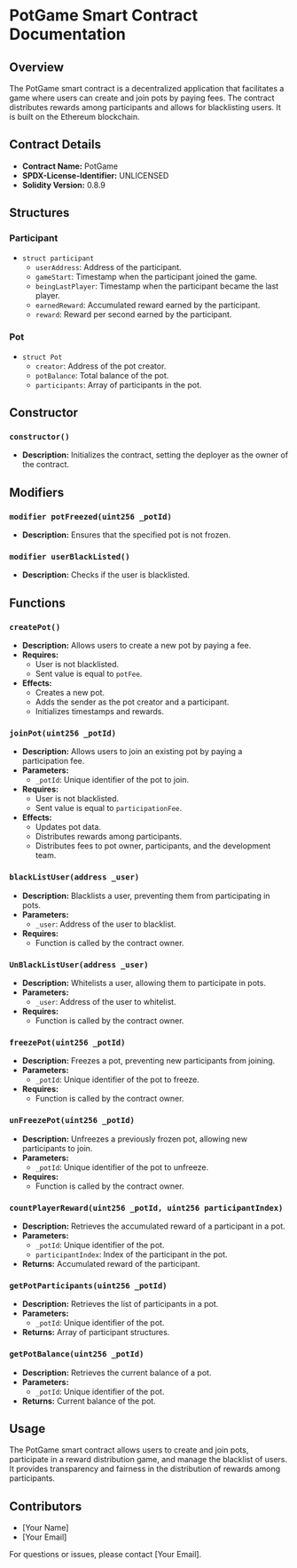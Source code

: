 # PotGame Smart Contract Documentation

## Overview

The PotGame smart contract is a decentralized application that facilitates a game where users can create and join pots by paying fees. The contract distributes rewards among participants and allows for blacklisting users. It is built on the Ethereum blockchain.

## Contract Details

- **Contract Name:** PotGame
- **SPDX-License-Identifier:** UNLICENSED
- **Solidity Version:** 0.8.9

## Structures

### Participant

- `struct participant`
  - `userAddress`: Address of the participant.
  - `gameStart`: Timestamp when the participant joined the game.
  - `beingLastPlayer`: Timestamp when the participant became the last player.
  - `earnedReward`: Accumulated reward earned by the participant.
  - `reward`: Reward per second earned by the participant.

### Pot

- `struct Pot`
  - `creator`: Address of the pot creator.
  - `potBalance`: Total balance of the pot.
  - `participants`: Array of participants in the pot.

## Constructor

### `constructor()`

- **Description:** Initializes the contract, setting the deployer as the owner of the contract.

## Modifiers

### `modifier potFreezed(uint256 _potId)`

- **Description:** Ensures that the specified pot is not frozen.

### `modifier userBlackListed()`

- **Description:** Checks if the user is blacklisted.

## Functions

### `createPot()`

- **Description:** Allows users to create a new pot by paying a fee.
- **Requires:**
  - User is not blacklisted.
  - Sent value is equal to `potFee`.
- **Effects:**
  - Creates a new pot.
  - Adds the sender as the pot creator and a participant.
  - Initializes timestamps and rewards.

### `joinPot(uint256 _potId)`

- **Description:** Allows users to join an existing pot by paying a participation fee.
- **Parameters:**
  - `_potId`: Unique identifier of the pot to join.
- **Requires:**
  - User is not blacklisted.
  - Sent value is equal to `participationFee`.
- **Effects:**
  - Updates pot data.
  - Distributes rewards among participants.
  - Distributes fees to pot owner, participants, and the development team.

### `blackListUser(address _user)`

- **Description:** Blacklists a user, preventing them from participating in pots.
- **Parameters:**
  - `_user`: Address of the user to blacklist.
- **Requires:**
  - Function is called by the contract owner.

### `UnBlackListUser(address _user)`

- **Description:** Whitelists a user, allowing them to participate in pots.
- **Parameters:**
  - `_user`: Address of the user to whitelist.
- **Requires:**
  - Function is called by the contract owner.

### `freezePot(uint256 _potId)`

- **Description:** Freezes a pot, preventing new participants from joining.
- **Parameters:**
  - `_potId`: Unique identifier of the pot to freeze.
- **Requires:**
  - Function is called by the contract owner.

### `unFreezePot(uint256 _potId)`

- **Description:** Unfreezes a previously frozen pot, allowing new participants to join.
- **Parameters:**
  - `_potId`: Unique identifier of the pot to unfreeze.
- **Requires:**
  - Function is called by the contract owner.

### `countPlayerReward(uint256 _potId, uint256 participantIndex)`

- **Description:** Retrieves the accumulated reward of a participant in a pot.
- **Parameters:**
  - `_potId`: Unique identifier of the pot.
  - `participantIndex`: Index of the participant in the pot.
- **Returns:** Accumulated reward of the participant.

### `getPotParticipants(uint256 _potId)`

- **Description:** Retrieves the list of participants in a pot.
- **Parameters:**
  - `_potId`: Unique identifier of the pot.
- **Returns:** Array of participant structures.

### `getPotBalance(uint256 _potId)`

- **Description:** Retrieves the current balance of a pot.
- **Parameters:**
  - `_potId`: Unique identifier of the pot.
- **Returns:** Current balance of the pot.

## Usage

The PotGame smart contract allows users to create and join pots, participate in a reward distribution game, and manage the blacklist of users. It provides transparency and fairness in the distribution of rewards among participants.

## Contributors

- [Your Name]
- [Your Email]

For questions or issues, please contact [Your Email].
